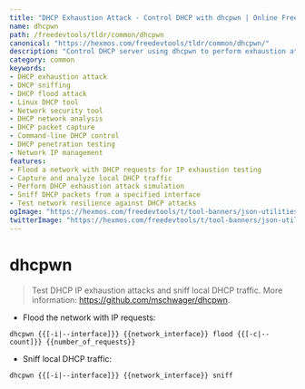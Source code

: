 ```yaml
---
title: "DHCP Exhaustion Attack - Control DHCP with dhcpwn | Online Free DevTools by Hexmos"
name: dhcpwn
path: /freedevtools/tldr/common/dhcpwn
canonical: "https://hexmos.com/freedevtools/tldr/common/dhcpwn/"
description: "Control DHCP server using dhcpwn to perform exhaustion attacks and sniff network traffic. Simulate attacks and monitor DHCP communications. Free online tool, no registration required."
category: common
keywords:
- DHCP exhaustion attack
- DHCP sniffing
- DHCP flood attack
- Linux DHCP tool
- Network security tool
- DHCP network analysis
- DHCP packet capture
- Command-line DHCP control
- DHCP penetration testing
- Network IP management
features:
- Flood a network with DHCP requests for IP exhaustion testing
- Capture and analyze local DHCP traffic
- Perform DHCP exhaustion attack simulation
- Sniff DHCP packets from a specified interface
- Test network resilience against DHCP attacks
ogImage: "https://hexmos.com/freedevtools/t/tool-banners/json-utilities-banner.png"
twitterImage: "https://hexmos.com/freedevtools/t/tool-banners/json-utilities-banner.png"
---
```


# dhcpwn

> Test DHCP IP exhaustion attacks and sniff local DHCP traffic.
> More information: <https://github.com/mschwager/dhcpwn>.

- Flood the network with IP requests:

`dhcpwn {{[-i|--interface]}} {{network_interface}} flood {{[-c|--count]}} {{number_of_requests}}`

- Sniff local DHCP traffic:

`dhcpwn {{[-i|--interface]}} {{network_interface}} sniff`
